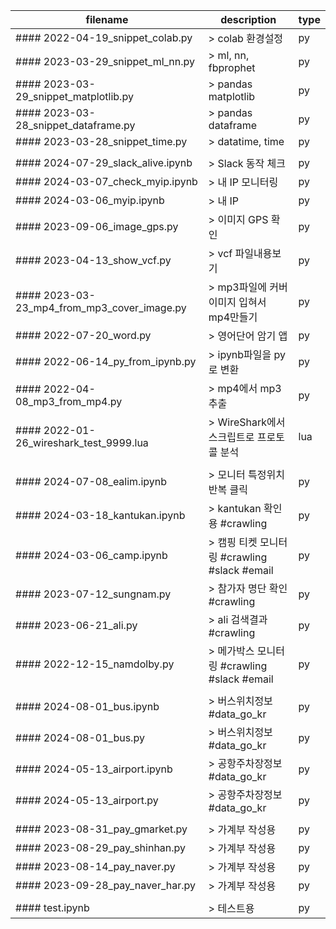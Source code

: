 
|filename|description|type|
|------|---|---|
|#### 2022-04-19_snippet_colab.py|> colab 환경설정|py|
|#### 2023-03-29_snippet_ml_nn.py|> ml, nn, fbprophet|py|
|#### 2023-03-29_snippet_matplotlib.py|> pandas matplotlib|py|
|#### 2023-03-28_snippet_dataframe.py|> pandas dataframe|py|
|#### 2023-03-28_snippet_time.py|> datatime, time|py|
||||
|#### 2024-07-29_slack_alive.ipynb|> Slack 동작 체크|py|
|#### 2024-03-07_check_myip.ipynb|> 내 IP 모니터링|py|
|#### 2024-03-06_myip.ipynb|> 내 IP|py|
|#### 2023-09-06_image_gps.py|> 이미지 GPS 확인|py|
|#### 2023-04-13_show_vcf.py|> vcf 파일내용보기|py|
|#### 2023-03-23_mp4_from_mp3_cover_image.py|> mp3파일에 커버이미지 입혀서 mp4만들기|py|
|#### 2022-07-20_word.py|> 영어단어 암기 앱|py|
|#### 2022-06-14_py_from_ipynb.py|> ipynb파일을 py로 변환|py|
|#### 2022-04-08_mp3_from_mp4.py|> mp4에서 mp3추출|py|
|#### 2022-01-26_wireshark_test_9999.lua|> WireShark에서 스크립트로 프로토콜 분석|lua|
||||
|#### 2024-07-08_ealim.ipynb|> 모니터 특정위치 반복 클릭|py|
|#### 2024-03-18_kantukan.ipynb|> kantukan 확인용 #crawling|py|
|#### 2024-03-06_camp.ipynb|> 캠핑 티켓 모니터링 #crawling #slack #email|py|
|#### 2023-07-12_sungnam.py|> 참가자 명단 확인 #crawling|py|
|#### 2023-06-21_ali.py|> ali 검색결과 #crawling|py|
|#### 2022-12-15_namdolby.py|> 메가박스 모니터링 #crawling #slack #email|py|
||||
|#### 2024-08-01_bus.ipynb|> 버스위치정보 #data_go_kr|py|
|#### 2024-08-01_bus.py|> 버스위치정보 #data_go_kr|py|
|#### 2024-05-13_airport.ipynb|> 공항주차장정보 #data_go_kr|py|
|#### 2024-05-13_airport.py|> 공항주차장정보 #data_go_kr|py|
||||
|#### 2023-08-31_pay_gmarket.py|> 가계부 작성용|py|
|#### 2023-08-29_pay_shinhan.py|> 가계부 작성용|py|
|#### 2023-08-14_pay_naver.py|> 가계부 작성용|py|
|#### 2023-09-28_pay_naver_har.py|> 가계부 작성용|py|
||||
|#### test.ipynb|> 테스트용|py|
